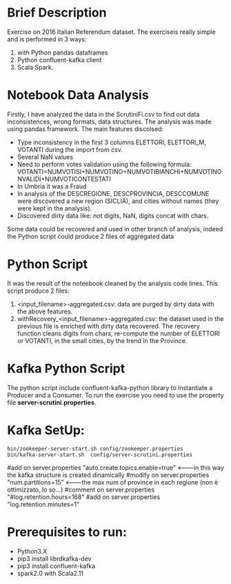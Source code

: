 # Brief Description
Exercise on 2016 Italian Referendum dataset. The exerciseis really simple and is performed in 3 ways:
1. with Python pandas dataframes
2. Python confluent-kafka client
3. Scala Spark.
# Notebook Data Analysis
Firstly, I have analyzed the data in the ScrutiniFi.csv to find out data inconsistences, wrong formats, data structures. The analysis was made using pandas framework.
The main features discolsed:
* Type inconsistency in the first 3 columns ELETTORI, ELETTORI_M, VOTANTI during the import from csv.
* Several NaN values
* Need to perform votes validation using the following formula: VOTANTI=NUMVOTISI+NUMVOTINO+NUMVOTIBIANCHI+NUMVOTINONVALIDI+NUMVOTICONTESTATI
* In Umbria it was a Fraud
* In analysis of the DESCREGIONE, DESCPROVINCIA, DESCCOMUNE were discovered a new region (SICLIA), and cities without names (they were kept in the analysis).
* Discovered dirty data like: not digits, NaN, digits concat with chars.

Some data could be recovered and used in other branch of analysis, indeed the Python script could produce 2 files of aggregated data

# Python Script
It was the result of the noteebook cleaned by the analysis code lines.
This script produce 2 files:
1. <input_filename>-aggregated.csv: data are purged by dirty data with the above features.
2. withRecovery_<input_filename>-aggregated.csv: the dataset used in the previous file is enriched with dirty data recovered. The recovery function cleans digits from chars, re-compute the number of ELETTORI or VOTANTI, in the small cities, by the trend in the Province.

# Kafka Python Script
The python script include confluent-kafka-python library to instantiate a Producer and a Consumer.
To run the exercise you need to use the property file __server-scrutini.properties__.
# Kafka SetUp:
    bin/zookeeper-server-start.sh config/zookeeper.properties
    bin/kafka-server-start.sh  config/server-scrutini.properties
#add on server.properties "auto.create.topics.enable=true" <---in this way the kafka structure is created dinamically
#modify on server.properties "num.partitions=15" <---the max num of province in each regione (non è ottimizzato, lo so...)
#comment on server.properties "#log.retention.hours=168"
#add on server.properties "log.retention.minutes=1"

# Prerequisites to run:
* Python3.X
* pip3 install librdkafka-dev
* pip3 install confluent-kafka
* spark2.0 with Scala2.11

